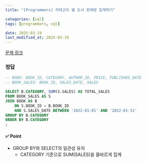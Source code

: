 ```yaml
---
title: "[Programmers] 카테고리 별 도서 판매량 집계하기"

categories: [sql]
tags: [programmers, sql]

date: 2025-03-19
last_modified_at: 2025-03-19
---
```

[문제 링크](https://school.programmers.co.kr/learn/courses/30/lessons/144855)

### 정답
```sql
-- BOOK: BOOK_ID, CATEGORY, AUTHOR_ID, PRICE, PUBLISHED_DATE
-- BOOK_SALES: BOOK_ID, SALES_DATE, SALES

SELECT B.CATEGORY, SUM(S.SALES) AS TOTAL_SALES
FROM BOOK_SALES AS S
JOIN BOOK AS B 
    ON S.BOOK_ID = B.BOOK_ID
    AND S.SALES_DATE BETWEEN '2022-01-01' AND '2022-01-31'
GROUP BY B.CATEGORY
ORDER BY B.CATEGORY
;
```

#### ✅ Point
- GROUP BY와 SELECT의 일관성 유지
    - CATEGORY 기준으로 SUM(SALES)을 올바르게 집계